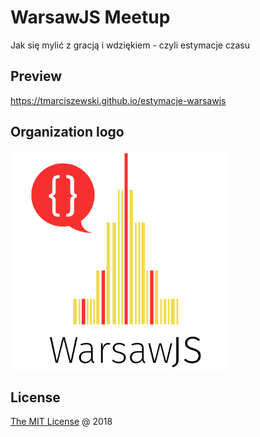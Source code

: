 # WarsawJS Meetup

Jak się mylić z gracją i wdziękiem - czyli estymacje czasu

## Preview

<https://tmarciszewski.github.io/estymacje-warsawjs>

## Organization logo

<img src="./vendors/shower-warsawjs/images/logo.svg" width="350"/>

## License

[The MIT License](http://en.wikipedia.org/wiki/MIT_License) @ 2018
